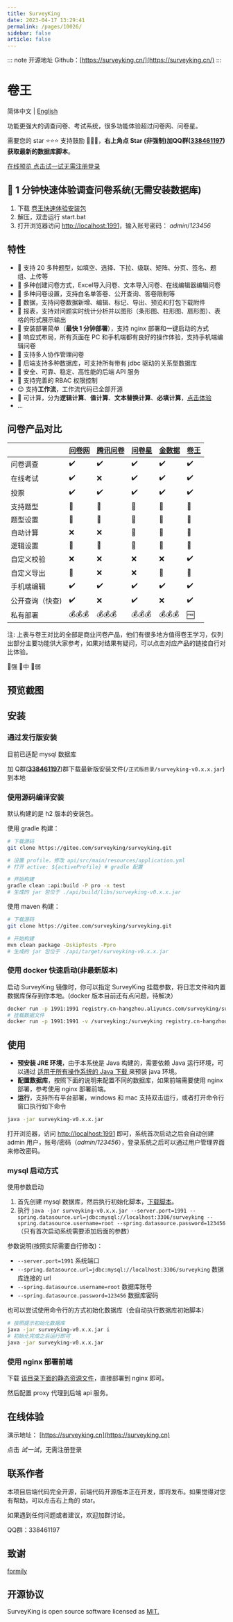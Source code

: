 ```yaml
---
title: SurveyKing
date: 2023-04-17 13:29:41
permalink: /pages/10026/
sidebar: false
article: false
---
```

::: note 开源地址
Github：[https://surveyking.cn/](https://surveyking.cn/)
:::
# 卷王

简体中文 | [English](./README.en-us.md)

功能更强大的调查问卷、考试系统，很多功能体验超过问卷网、问卷星。

需要您的 star ⭐️⭐️⭐️ 支持鼓励 🙏🙏🙏，**右上角点 Star (非强制)加QQ群([338461197](https://qm.qq.com/cgi-bin/qm/qr?k=yJ8K8BUR0XxDi-KX3r2CBjDpMEuRHbG9&authKey=a518l1HYfk2Nte1WVAMl97+H96zOW5iNveohr15Vj1av8OQewJOFRDbTjDpyHcdR&noverify=0))获取最新的数据库脚本**。

[在线预览 点击试一试无需注册登录](https://s.surveyking.cn)

## 🚀 1 分钟快速体验调查问卷系统(无需安装数据库)

1. 下载 [卷王快速体验安装包](https://pan.baidu.com/s/1G6A1V2V4WjGJXopPXpRLNA?pwd=1234)
2. 解压，双击运行 start.bat
3. 打开浏览器访问 [http://localhost:1991](http://localhost:1991)，输入账号密码： *admin*/*123456*

## 特性

- 🥇 支持 20 多种题型，如填空、选择、下拉、级联、矩阵、分页、签名、题组、上传等
- 🎉 多种创建问卷方式，Excel导入问卷、文本导入问卷、在线编辑器编辑问卷
- 💪 多种问卷设置，支持白名单答卷、公开查询、答卷限制等
- 🎇 数据，支持问卷数据新增、编辑、标记、导出、预览和打包下载附件
- 🎨 报表，支持对问题实时统计分析并以图形（条形图、柱形图、扇形图）、表格的形式展示输出
- 🚀 安装部署简单（**最快 1 分钟部署**），支持 nginx 部署和一键启动的方式
- 🥊 响应式布局，所有页面在 PC 和手机端都有良好的操作体验，支持手机端编辑问卷
- 👬 支持多人协作管理问卷
- 🎁 后端支持多种数据库，可支持所有带有 jdbc 驱动的关系型数据库
- 🐯 安全、可靠、稳定、高性能的后端 API 服务
- 🙆 支持完善的 RBAC 权限控制
- 😊 支持**工作流**，工作流代码已全部开源
- 🦋 可计算，分为**逻辑计算**、**值计算**、**文本替换计算**、**必填计算**，[点击体验](https://s.surveyking.cn/s/logic8)
- ...

## 问卷产品对比

|                 | [问卷网](https://www.wenjuan.com/) | [腾讯问卷](https://wj.qq.com) | [问卷星](https://www.wjx.cn/) | [金数据](https://jinshuju.net/) | [卷王](https://surveyking.cn/) |
| --------------- | ------------------------------------------------------------ | ------------------------------------------------------------ | ------------------------------------------------------------ | ------------------------------------------------------------ | ------------------------------------------------------------ |
| 问卷调查        | ✔️                                                            | ✔️                                                            | ✔️                                                            | ✔️                                                            | ✔️                                                            |
| 在线考试        | ✔️                                                            | ❌                                                            | ✔️                                                            | ✔️                                                            | ✔️                                                            |
| 投票            | ✔️                                                            | ✔️                                                            | ✔️                                                            | ✔️                                                            | ✔️                                                            |
| 支持题型        | 🥇                                                            | 🥉                                                            | 🥇                                                            | 🥈                                                            | 🥈                                                            |
| 题型设置        | 🥇                                                            | 🥉                                                            | 🥇                                                            | 🥇                                                            | 🥇                                                            |
| 自动计算        | ❌                                                            | ❌                                                            | 🥉                                                            | 🥈                                                            | 🥇                                                            |
| 逻辑设置        | 🥈                                                            | 🥈                                                            | 🥈                                                            | 🥈                                                            | 🥇                                                            |
| 自定义校验      | ❌                                                            | ❌                                                            | ❌                                                            | ❌                                                            | ✔️                                                            |
| 自定义导出      | 🥈                                                            | ❌                                                            | ❌                                                            | 🥉                                                            | 🥇                                                            |
| 手机端编辑      | ✔️                                                            | ✔️                                                            | ✔️                                                            | ✔️                                                            | ✔️                                                            |
| 公开查询（快查) | ✔️                                                            | ❌                                                            | ✔️                                                            | ❌                                                            | ✔️                                                            |
| 私有部署        | 💰💰💰                                                          | 💰💰💰                                                          | 💰💰💰                                                          | 💰💰💰                                                          | 🆓                                                            |

注: 上表与卷王对比的全部是商业问卷产品，他们有很多地方值得卷王学习，仅列出部分主要功能供大家参考，如果对结果有疑问，可以点击对应产品的链接自行对比体验。

🥇强 🥈中 🥉弱

## 预览截图

## 安装

### 通过发行版安装

目前已适配 mysql 数据库

加 Q群(**[338461197](https://qm.qq.com/cgi-bin/qm/qr?k=yJ8K8BUR0XxDi-KX3r2CBjDpMEuRHbG9&authKey=a518l1HYfk2Nte1WVAMl97+H96zOW5iNveohr15Vj1av8OQewJOFRDbTjDpyHcdR&noverify=0)**)群下载最新版安装文件(`/正式版目录/surveyking-v0.x.x.jar`)到本地

### 使用源码编译安装

默认构建的是 h2 版本的安装包。

使用 gradle 构建：

```bash
# 下载源码
git clone https://gitee.com/surveyking/surveyking.git

# 设置 profile，修改 api/src/main/resources/application.yml
# 打开 active: ${activeProfile} # gradle 配置

# 开始构建
gradle clean :api:build -P pro -x test
# 生成的 jar 包位于 ./api/build/libs/surveyking-v0.x.x.jar
```

使用 maven 构建：

```bash
# 下载源码
git clone https://gitee.com/surveyking/surveyking.git

# 开始构建
mvn clean package -DskipTests -Ppro
# 生成的 jar 包位于 ./api/target/surveyking-v0.x.x.jar
```

### 使用 docker 快速启动(非最新版本)

启动 SurveyKing 镜像时，你可以指定 SurveyKing 挂载参数，将日志文件和内置数据库保存到你本地。(docker 版本目前还有点问题，待解决）

```bash
docker run -p 1991:1991 registry.cn-hangzhou.aliyuncs.com/surveyking/surveyking
# 挂载数据文件
docker run -p 1991:1991 -v /surveyking:/surveyking registry.cn-hangzhou.aliyuncs.com/surveyking/surveyking
```

## 使用

- **预安装 JRE 环境**，由于本系统是 Java 构建的，需要依赖 Java 运行环境，可以通过 [适用于所有操作系统的 Java 下载 ](https://www.java.com/zh-CN/download/manual.jsp)来预装 java 环境。
- **配置数据库**，按照下面的说明来配置不同的数据库，如果前端需要使用 nginx 部署，参考使用 nginx 部署前端。
- **运行**，支持所有平台部署，windows 和 mac 支持双击运行，或者打开命令行窗口执行如下命令

```bash
java -jar surveyking-v0.x.x.jar
```

打开浏览器，访问 [http://localhost:1991](http://localhost:1991) 即可，系统首次启动之后会自动创建 admin 用户，账号/密码（*admin/123456*），登录系统之后可以通过用户管理界面来修改密码。

<!-- ### h2 启动方式

无需任何配置，会自动创建数据库启动脚本，如需改变端口号，参考 mysql 启动方式的定义端口。 -->

### mysql 启动方式

使用参数启动

1. 首先创建 mysql 数据库，然后执行初始化脚本，[下载脚本](https://gitee.com/surveyking/surveyking/raw/master/server/rdbms/src/main/resources/scripts/init-mysql.sql)。
2. 执行 `java -jar surveyking-v0.x.x.jar --server.port=1991 --spring.datasource.url=jdbc:mysql://localhost:3306/surveyking --spring.datasource.username=root --spring.datasource.password=123456`（只有首次启动系统需要添加后面的参数）

参数说明(按照实际需要自行修改)：

- `--server.port=1991` 系统端口
- `--spring.datasource.url=jdbc:mysql://localhost:3306/surveyking` 数据库连接的 url
- `--spring.datasource.username=root` 数据库账号
- `--spring.datasource.password=123456` 数据库密码

也可以尝试使用命令行的方式初始化数据库（会自动执行数据库初始脚本）

```bash
# 按照提示初始化数据库
java -jar surveyking-v0.x.x.jar i
# 初始化完成之后运行即可
java -jar surveyking-v0.x.x.jar
```

### 使用 nginx 部署前端

下载 [该目录下面的静态资源文件](https://gitee.com/surveyking/surveyking/tree/master/server/api/src/main/resources/static)，直接部署到 nginx 即可。

然后配置 proxy 代理到后端 api 服务。

## 在线体验

演示地址： [https://surveyking.cn](https://surveyking.cn)

点击 *试一试*，无需注册登录

## 联系作者

本项目后端代码完全开源，前端代码开源版本正在开发，即将发布。如果觉得对您有帮助，可以点击右上角的 star。

如果遇到任何问题或者建议，欢迎加群讨论。

<div> QQ群：338461197 </div>

## 致谢

[formily](https://github.com/alibaba/formily)

## 开源协议

SurveyKing is open source software licensed as [MIT.](https://github.com/javahuang/SurveyKing/blob/master/LICENSE)
